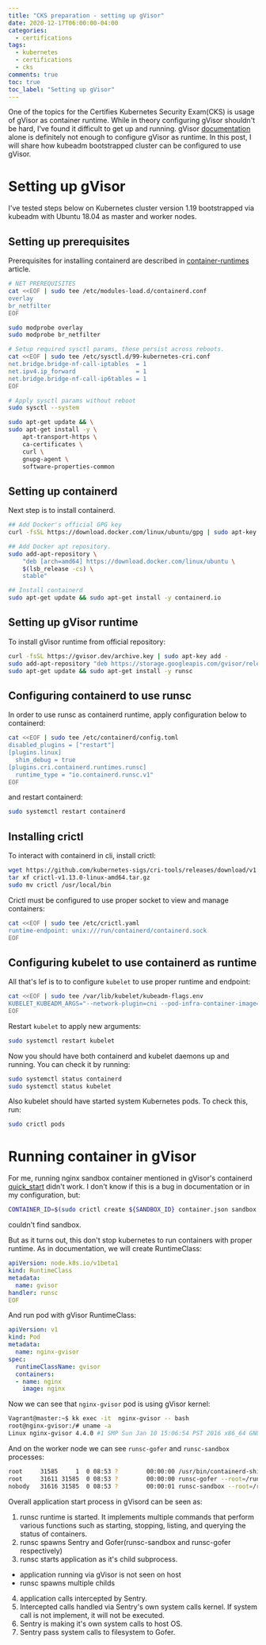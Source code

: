 ```yaml
---
title: "CKS preparation - setting up gVisor"
date: 2020-12-17T06:00:00-04:00
categories:
  - certifications
tags:
  - kubernetes
  - certifications
  - cks
comments: true
toc: true
toc_label: "Setting up gVisor"
---
```


One of the topics for the Certifies Kubernetes Security Exam(CKS) is usage of
gVisor as container runtime. While in theory configuring gVisor shouldn't be
hard, I've found it difficult to get up and running. gVisor
[documentation](https://gvisor.dev/docs/user_guide/containerd/quick_start/)
alone is definitely not enough to configure gVisor as runtime. In this post, I
will share how kubeadm bootstrapped cluster can be configured to use gVisor.


# Setting up gVisor

I've tested steps below on Kubernetes cluster version 1.19 bootstrapped via
kubeadm with Ubuntu 18.04 as master and worker nodes.

## Setting up prerequisites

Prerequisites for installing containerd are described in
[container-runtimes](https://kubernetes.io/docs/setup/production-environment/container-runtimes/#containerd)
article.

```bash
# NET PREREQUISITES
cat <<EOF | sudo tee /etc/modules-load.d/containerd.conf
overlay
br_netfilter
EOF

sudo modprobe overlay
sudo modprobe br_netfilter

# Setup required sysctl params, these persist across reboots.
cat <<EOF | sudo tee /etc/sysctl.d/99-kubernetes-cri.conf
net.bridge.bridge-nf-call-iptables  = 1
net.ipv4.ip_forward                 = 1
net.bridge.bridge-nf-call-ip6tables = 1
EOF

# Apply sysctl params without reboot
sudo sysctl --system

sudo apt-get update && \
sudo apt-get install -y \
    apt-transport-https \
    ca-certificates \
    curl \
    gnupg-agent \
    software-properties-common
```

## Setting up containerd

Next step is to install containerd.

```bash
## Add Docker's official GPG key
curl -fsSL https://download.docker.com/linux/ubuntu/gpg | sudo apt-key --keyring /etc/apt/trusted.gpg.d/docker.gpg add -

## Add Docker apt repository.
sudo add-apt-repository \
    "deb [arch=amd64] https://download.docker.com/linux/ubuntu \
    $(lsb_release -cs) \
    stable"

## Install containerd
sudo apt-get update && sudo apt-get install -y containerd.io
```

## Setting up gVisor runtime

To install gVisor runtime from official repository:

```bash
curl -fsSL https://gvisor.dev/archive.key | sudo apt-key add -
sudo add-apt-repository "deb https://storage.googleapis.com/gvisor/releases release main"
sudo apt-get update && sudo apt-get install -y runsc
```

## Configuring containerd to use runsc

In order to use runsc as containerd runtime, apply configuration below to
containerd:

```bash
cat <<EOF | sudo tee /etc/containerd/config.toml
disabled_plugins = ["restart"]
[plugins.linux]
  shim_debug = true
[plugins.cri.containerd.runtimes.runsc]
  runtime_type = "io.containerd.runsc.v1"
EOF
```

and restart containerd:

```bash
sudo systemctl restart containerd
```

## Installing crictl

To interact with containerd in cli, install crictl:

```bash
wget https://github.com/kubernetes-sigs/cri-tools/releases/download/v1.13.0/crictl-v1.13.0-linux-amd64.tar.gz
tar xf crictl-v1.13.0-linux-amd64.tar.gz
sudo mv crictl /usr/local/bin
```

Crictl must be configured to use proper socket to view and manage containers:

```bash
cat <<EOF | sudo tee /etc/crictl.yaml
runtime-endpoint: unix:///run/containerd/containerd.sock
EOF
```

## Configuring kubelet to use containerd as runtime

All that's lef is to to configure `kubelet` to use proper runtime and
endpoint:

```bash
cat <<EOF | sudo tee /var/lib/kubelet/kubeadm-flags.env
KUBELET_KUBEADM_ARGS="--network-plugin=cni --pod-infra-container-image=k8s.gcr.io/pause:3.2 --container-runtime=remote --container-runtime-endpoint=/var/run/containerd/containerd.sock --resolv-conf=/run/systemd/resolve/resolv.conf"
EOF
```

Restart `kubelet` to apply new arguments:

```bash
sudo systemctl restart kubelet
```

Now you should have both containerd and kubelet daemons up and running. You can
check it by running:

```bash
sudo systemctl status containerd
sudo systemctl status kubelet
```

Also kubelet should have started system Kubernetes pods. To check this, run:

```bash
sudo crictl pods
```

# Running container in gVisor

For me, running nginx sandbox container mentioned in gVisor's containerd
[quick_start](https://gvisor.dev/docs/user_guide/containerd/quick_start/) didn't
work. I don't know if this is a bug in documentation or in my configuration,
but:
```bash
CONTAINER_ID=$(sudo crictl create ${SANDBOX_ID} container.json sandbox.json)
```
couldn't find sandbox.

But as it turns out, this don't stop kubernetes to run containers with proper
runtime. As in documentation, we will create RuntimeClass:

```YAML
apiVersion: node.k8s.io/v1beta1
kind: RuntimeClass
metadata:
  name: gvisor
handler: runsc
EOF
```

And run pod with gVisor RuntimeClass:

```YAML
apiVersion: v1
kind: Pod
metadata:
  name: nginx-gvisor
spec:
  runtimeClassName: gvisor
  containers:
  - name: nginx
    image: nginx
```

Now we can see that `nginx-gvisor` pod is using gVisor kernel:

```bash
Vagrant@master:~$ kk exec -it  nginx-gvisor -- bash
root@nginx-gvisor:/# uname -a
Linux nginx-gvisor 4.4.0 #1 SMP Sun Jan 10 15:06:54 PST 2016 x86_64 GNU/Linux
```

And on the worker node we can see `runsc-gofer` and `runsc-sandbox` processes:

```bash
root     31585     1  0 08:53 ?        00:00:00 /usr/bin/containerd-shim-runsc-v1 -namespace k8s.io -address /run/containerd/containerd.sock -publish-binary /usr/bin/containerd
root     31611 31585  0 08:53 ?        00:00:00 runsc-gofer --root=/run/containerd/runsc/k8s.io --log=/run/containerd/io.containerd.runtime.v2.task/k8s.io/40be32e837bb5c85074f4baabf7b156a7d9714bc7feedd5a00bc06cd935ab64e/log.json --log-format=json --log-fd=3 gofer --bundle /run/containerd/io.containerd.runtime.v2.task/k8s.io/40be32e837bb5c85074f4baabf7b156a7d9714bc7feedd5a00bc06cd935ab64e --spec-fd=4 --mounts-fd=5 --io-fds=6 --io-fds=7 --apply-caps=false --setup-root=false
nobody   31616 31585  0 08:53 ?        00:00:01 runsc-sandbox --root=/run/containerd/runsc/k8s.io --log=/run/containerd/io.containerd.runtime.v2.task/k8s.io/40be32e837bb5c85074f4baabf7b156a7d9714bc7feedd5a00bc06cd935ab64e/log.json --log-format=json --log-fd=3 boot --bundle=/run/containerd/io.containerd.runtime.v2.task/k8s.io/40be32e837bb5c85074f4baabf7b156a7d9714bc7feedd5a00bc06cd935ab64e --controller-fd=4 --mounts-fd=5 --spec-fd=6 --start-sync-fd=7 --io-fds=8 --io-fds=9 --stdio-fds=10 --stdio-fds=11 --stdio-fds=12 --cpu-num 2 --user-log-fd 13 40be32e837bb5c85074f4baabf7b156a7d9714bc7feedd5a00bc06cd935ab64e
```

Overall application start process in gVisord can be seen as:
1. runsc runtime is started. It implements multiple commands that perform
   various functions such as starting, stopping, listing, and querying the
   status of containers.
2. runsc spawns Sentry and Gofer(runsc-sandbox and runsc-gofer respectively)
3. runsc starts application as it's child subprocess.
  * application running via gVisor is not seen on host
  * runsc spawns multiple childs
4. application calls intercepted by Sentry.
5. Intercepted calls handled via Sentry's own system calls kernel. If system
   call is not implement, it will not be executed.
6. Sentry is making it's own system calls to host OS.
7. Sentry pass system calls to filesystem to Gofer.

